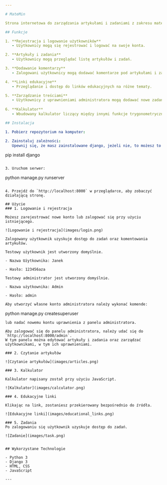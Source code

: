 ```yaml
---

# MateMin

Strona internetowa do zarządzania artykułami i zadaniami z zakresu matematyki.

## Funkcje

1. **Rejestracja i logowanie użytkowników**
   - Użytkownicy mogą się rejestrować i logować na swoje konta.

2. **Artykuły i zadania**
   - Użytkownicy mogą przeglądać listę artykułów i zadań.

3. **Dodawanie komentarzy**
   - Zalogowani użytkownicy mogą dodawać komentarze pod artykułami i zadaniami.

4. **Linki edukacyjne**
   - Przeglądanie i dostęp do linków edukacyjnych na różne tematy.

5. **Zarządzanie treściami**
   - Użytkownicy z uprawnieniami administratora mogą dodawać nowe zadania i artykuły.
  
6. **Kalkulator**
   - Wbudowany kalkulator liczący między innymi funkcje trygonometryczne.

## Instalacja

1. Pobierz repozytorium na komputer:

2. Zainstaluj zależności:
   Upewnij się, że masz zainstalowane django, jeżeli nie, to możesz to zrobić przez pip:

   ```
   pip install django
   ```

3. Uruchom serwer:
   ```
   python manage.py runserver
   ```

4. Przejdź do `http://localhost:8000` w przeglądarce, aby zobaczyć działającą stronę.

## Użycie
### 1. Logowanie i rejestracja

Możesz zarejestrować nowe konto lub zalogować się przy użyciu istniejącego.

![Logowanie i rejestracja](images/login.png)

Zalogowany użytkownik uzyskuje dostęp do zadań oraz komentowania artykułów.

Testowy użytkownik jest utworzony domyślnie.

- Nazwa Użytkownika: Janek

- Hasło: 123456aza

Testowy administrator jest utworzony domyślnie.

- Nazwa użytkownika: Admin

- Hasło: admin

Aby utworzyć własne konto administratora należy wykonać komende:
   ```
   python manage.py createsuperuser
   ```
lub nadać nowemu kontu uprawnienia z panelu administratora.

Aby zalogować się do panelu administratora, należy udać się do `http://localhost:8000/admin`.
W tym panelu można edytować artykuły i zadania oraz zarządzać użytkownikami, w tym ich uprawnieniami.

### 2. Czytanie artykułów

![Czytanie artykułów](images/articles.png)

### 3. Kalkulator

Kalkulator napisany został przy użyciu JavaScript.

![Kalkulator](images/calculator.png)

### 4. Edukacyjne linki

Klikając na link, zostaniesz przekierowany bezpośrednio do źródła.

![Edukacyjne linki](images/educational_links.png)

### 5. Zadania
Po zalogowaniu się użytkownik uzyskuje dostęp do zadań.

![Zadanie](images/task.png)


## Wykorzystane Technologie

- Python 3
- Django 3
- HTML, CSS
- JavaScript

---
```

